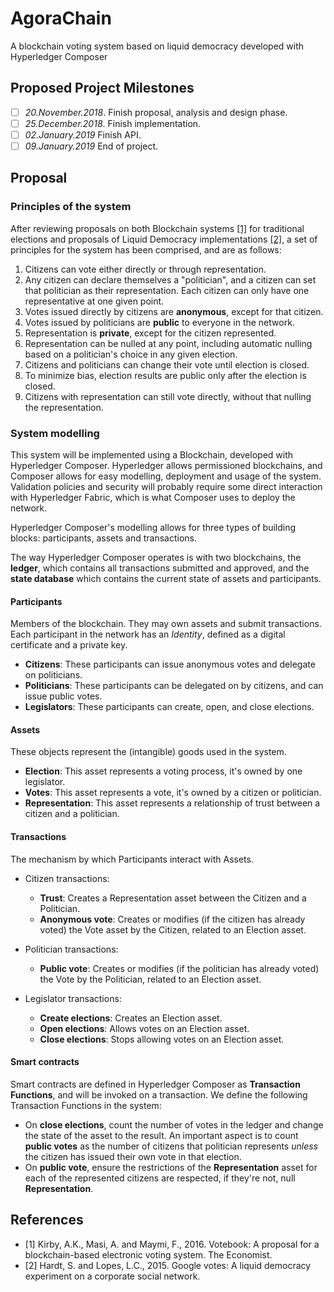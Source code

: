 # AgoraChain
A blockchain voting system based on liquid democracy developed with Hyperledger Composer

## Proposed Project Milestones

- [ ] _20.November.2018_. Finish proposal, analysis and design phase.
- [ ] _25.December.2018_. Finish implementation.
- [ ] _02.January.2019_ Finish API.
- [ ] _09.January.2019_ End of project.

## Proposal

### Principles of the system

After reviewing proposals on both Blockchain systems [\[1\]](#References) for traditional elections and proposals of Liquid Democracy implementations [\[2\]](#References), a set of principles for the system has been comprised, and are as follows:

1. Citizens can vote either directly or through representation.
2. Any citizen can declare themselves a "politician", and a citizen can set that politician as their representation. Each citizen can only have one representative at one given point.
3. Votes issued directly by citizens are **anonymous**, except for that citizen.
4. Votes issued by politicians are **public** to everyone in the network.
5. Representation is **private**, except for the citizen represented.
6. Representation can be nulled at any point, including automatic nulling based on a politician's choice in any given election.
7. Citizens and politicians can change their vote until election is closed.
8. To minimize bias, election results are public only after the election is closed.
9. Citizens with representation can still vote directly, without that nulling the representation.


### System modelling

This system will be implemented using a Blockchain, developed with Hyperledger Composer. Hyperledger allows permissioned blockchains, and Composer allows for easy modelling, deployment and usage of the system. Validation policies and security will probably require some direct interaction with Hyperledger Fabric, which is what Composer uses to deploy the network.

Hyperledger Composer's modelling allows for three types of building blocks: participants, assets and transactions.

The way Hyperledger Composer operates is with two blockchains, the **ledger**, which contains all transactions submitted and approved, and the **state database** which contains the current state of assets and participants.

#### Participants

Members of the blockchain. They may own assets and submit transactions. Each participant in the network has an *Identity*, defined as a digital certificate and a private key.

- **Citizens**: These participants can issue anonymous votes and delegate on politicians.
- **Politicians**: These participants can be delegated on by citizens, and can issue public votes.
- **Legislators**: These participants can create, open, and close elections.

#### Assets

These objects represent the (intangible) goods used in the system.

- **Election**: This asset represents a voting process, it's owned by one legislator.
- **Votes**: This asset represents a vote, it's owned by a citizen or politician.
- **Representation**: This asset represents a relationship of trust between a citizen and a politician.

#### Transactions

The mechanism by which Participants interact with Assets.

- Citizen transactions:

    - **Trust**: Creates a Representation asset between the Citizen and a Politician. 
    - **Anonymous vote**: Creates or modifies (if the citizen has already voted) the Vote asset by the Citizen, related to an Election asset.

- Politician transactions:

    - **Public vote**: Creates or modifies (if the politician has already voted) the Vote by the Politician, related to an Election asset.

- Legislator transactions:

    - **Create elections**: Creates an Election asset.
    - **Open elections**: Allows votes on an Election asset.
    - **Close elections**: Stops allowing votes on an Election asset.

#### Smart contracts

Smart contracts are defined in Hyperledger Composer as **Transaction Functions**, and will be invoked on a transaction. We define the following Transaction Functions in the system:

- On **close elections**, count the number of votes in the ledger and change the state of the asset to the result. An important aspect is to count **public votes** as the number of citizens that politician represents *unless* the citizen has issued their own vote in that election.
- On **public vote**, ensure the restrictions of the **Representation** asset for each of the represented citizens are respected, if they're not, null **Representation**.

## References

- [1] Kirby, A.K., Masi, A. and Maymi, F., 2016. Votebook: A proposal for a blockchain-based electronic voting system. The Economist.
- [2] Hardt, S. and Lopes, L.C., 2015. Google votes: A liquid democracy experiment on a corporate social network.
